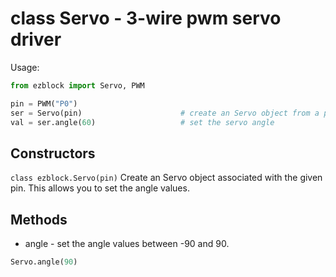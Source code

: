 # class Servo - 3-wire pwm servo driver

Usage:
```python
from ezblock import Servo, PWM

pin = PWM("P0")
ser = Servo(pin)                      # create an Servo object from a pin
val = ser.angle(60)                   # set the servo angle
```
## Constructors
```class ezblock.Servo(pin)```
Create an Servo object associated with the given pin. This allows you to set the angle values.

## Methods
- angle - set the angle values between -90 and 90.
```python
Servo.angle(90)
```